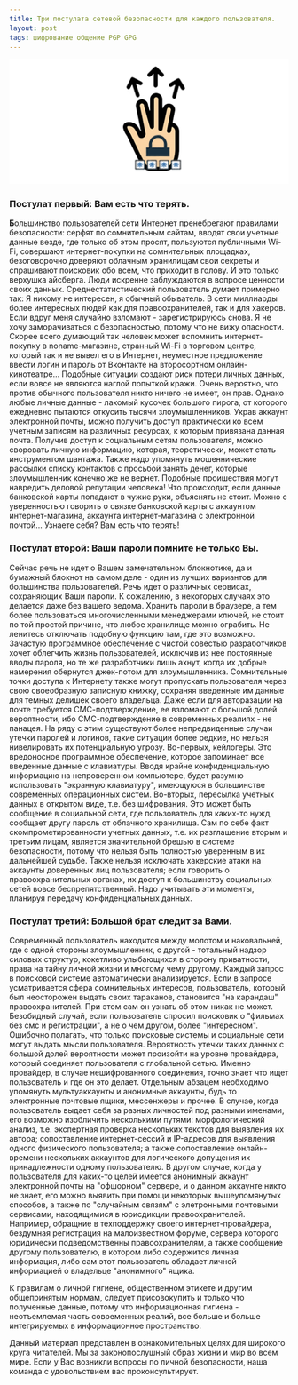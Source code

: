 ```yaml
---
title: Три постулата сетевой безопасности для каждого пользователя.
layout: post
tags: шифрование общение PGP GPG
---
```


![encryption](/images/postulat.png)

### Постулат первый: Вам есть что терять.
<b class="bukvica">Б</b>ольшинство пользователей сети Интернет пренебрегают правилами безопасности: серфят по сомнительным сайтам, вводят свои учетные данные везде, где только об этом просят, пользуются публичными Wi-Fi, совершают интернет-покупки на сомнительных площадках, безоговорочно доверяют облачным хранилищам свои секреты и спрашивают поисковик обо всем, что приходит в голову. И это только верхушка айсберга.
Люди искренне заблуждаются в вопросе ценности своих данных. Среднестатистический пользователь думает примерно так: Я никому не интересен, я обычный обыватель. В сети миллиарды более интересных людей как для правоохранителей, так и для хакеров. Если вдруг меня случайно взломают - зарегистрируюсь снова. Я не хочу заморачиваться с безопасностью, потому что не вижу опасности.
Скорее всего думающий так человек может вспомнить интернет-покупку в noname-магазине, странный Wi-Fi в торговом центре, который так и не вывел его в Интернет, неуместное предложение ввести логин и пароль от Вконтакте на второсортном онлайн-кинотеатре... Подобные ситуации создают риск потери личных данных, если вовсе не являются наглой попыткой кражи.
Очень вероятно, что против обычного пользователя никто ничего не имеет, он прав. Однако любые личные данные - лакомый кусочек большого пирога, от которого ежедневно пытаются откусить тысячи злоумышленников. Украв аккаунт электронной почты, можно получить доступ практически ко всем учетным записям на различных ресурсах, к которым привязана данная почта. Получив доступ к социальным сетям пользователя, можно своровать личную информацию, которая, теоретически, может стать инструментом шантажа. Также надо упомянуть мошеннические рассылки списку контактов с просьбой занять денег, которые злоумышленник конечно же не вернет. Подобные проишествия могут навредить деловой репутации человека! Что происходит, если данные банковской карты попадают в чужие руки, объяснять не стоит.
Можно с уверенностью говорить о связке банковской карты с аккаунтом интернет-магазина, аккаунта интернет-магазина с электронной почтой... Узнаете себя? Вам есть что терять!

### Постулат второй: Ваши пароли помните не только Вы.
Сейчас речь не идет о Вашем замечательном блокнотике, да и бумажный блокнот на самом деле - один из лучших вариантов для большинства пользователей. Речь идет о различных сервисах, сохраняющих Ваши пароли. К сожалению, в некоторых случаях это делается даже без вашего ведома. Хранить пароли в браузере, а тем более пользоваться многочисленными менеджерами ключей, не стоит по той простой причине, что любое хранилище можно ограбить. Не ленитесь отключать подобную функцию там, где это возможно. Зачастую программное обеспечение с чистой совестью разработчиков хочет облегчить жизнь пользователей, исключив из нее постоянные вводы пароля, но те же разработчики лишь ахнут, когда их добрые намерения обернутся джек-потом для злоумышленника. Сомнительные точки доступа к Интернету также могут пропускать пользователя через свою своеобразную записную книжку, сохраняя введенные им данные для темных делишек своего владельца.
Даже если для авторазации на почте требуется СМС-подтверждение, ее взломают с большой долей вероятности, ибо СМС-подтверждение в современных реалиях - не панацея.
На ряду с этим существуют более непредвиденные случаи утечки паролей и логинов, такие ситуации более редкие, но нельзя нивелировать их потенциальную угрозу. Во-первых, кейлогеры. Это вредоносное программное обеспечение, которое запоминает все введенные данные с клавиатуры. Вводя крайне конфиденциальную информацию на непроверенном компьютере, будет разумно использовать "экранную клавиатуру", имеющуюся в большинстве современных операционных систем. Во-вторых, пересылка учетных данных в открытом виде, т.е. без шифрования. Это может быть сообщение в социальной сети, где пользователь для каких-то нужд сообщает другу пароль от облачного хранилища. Сам по себе факт скомпрометированности учетных данных, т.е. их разглашение вторым и третьим лицам, является значительной брешью  в системе безопасности, потому что нельзя быть полностью уверенным в их дальнейшей судьбе. Также нельзя исключать хакерские атаки на аккаунты доверенных лиц пользователя; если говорить о правоохранительных органах, их доступ к большинству социальных сетей вовсе беспрепятственный. Надо учитывать эти моменты, планируя передачу конфиденциальных данных.

### Постулат третий: Большой брат следит за Вами.
Современный пользователь находится между молотом и наковальней, где с одной стороны злоумышленник, с другой - тотальный надзор силовых структур, кокетливо улыбающихся в сторону приватности, права на тайну личной жизни и многому чему другому. 
Каждый запрос в поисковой системе автоматически анализируется. Если в запросе усматривается сфера сомнительных интересов, пользователь, который был неосторожен выдать своих тараканов, становится "на карандаш" правоохранителей. При этом сам он узнать об этом никак не может. Безобидный случай, если пользователь спросил поисковик о "фильмах без смс и регистрации", а не о чем другом, более "интересном".
Ошибочно полагать, что только поисковые системы и социальные сети могут выдать мысли пользователя. Вероятность утечки таких данных с большой долей вероятности может произойти на уровне провайдера, который соединяет пользователя с глобальной сетью. Именно провайдер, в случае нешифрованного соединения, точно знает что ищет пользователь и где он это делает.
Отдельным абзацем необходимо упомянуть мультуаккаунты и анонимные аккаунты, будь то электронные почтовые ящики, мессенжеры и прочее. В случае, когда пользователь выдает себя за разных личностей под разными именами, его возможно изобличить несколькими путями: морфологический анализ, т.е. экспертная проверка нескольких текстов для выявления их автора; сопоставление интернет-сессий и IP-адресов для выявления одного физического пользователя; а также сопоставление онлайн-времени нескольких аккаунтов для логического допущения их принадлежности одному пользователю. В другом случае, когда у пользователя для каких-то целей имеется анонимный аккаунт электронной почты на "офшорном" сервере, и о данном аккаунте никто не знает, его можно выявить при помощи некоторых вышеупомянутых способов, а также по "случайным связям" с элетронными почтовыми сервисами, находящимися в юрисдикции правоохранителей. Например, обращние в техподдержку своего интернет-провайдера, бездумная регистрация на малоизвестном форуме, сервера которого юридически подведомственны правоохранителям, а также сообщение другому пользователю, в котором либо содержится личная информация, либо сам этот пользователь обладает личной информацией о владельце "анонимного" ящика. 

К правилам о личной гигиене, общественном этикете и другим общепринятым нормам, следует присовокупить и только что полученные данные, потому что информационная гигиена - неотъемлемая часть современных реалий, все больше и больше интегрируемых в информационное пространство.

Данный материал представлен в ознакомительных целях для широкого круга читателей. Мы за законопослушный образ жизни и мир во всем мире. Если у Вас возникли вопросы по личной безопасности, наша команда с удовольствием вас проконсультирует.
